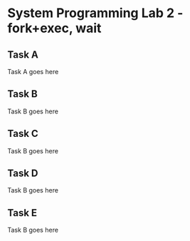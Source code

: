 # System Programming Lab 2 - fork+exec, wait
## Task A
Task A goes here
## Task B
Task B goes here
## Task C
Task B goes here
## Task D
Task B goes here
## Task E
Task B goes here

